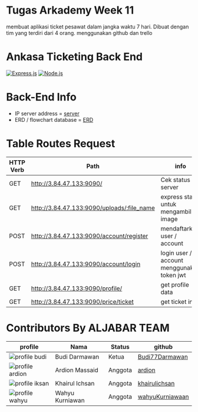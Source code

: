 # Tugas Arkademy Week 11
membuat aplikasi ticket pesawat dalam jangka waktu 7 hari. Dibuat dengan tim yang terdiri dari 4 orang. menggunakan github dan trello

# Ankasa Ticketing Back End
[![Express.js](https://img.shields.io/badge/Express.js-4.x-orange.svg?style=rounded-square)](https://expressjs.com/en/starter/installing.html)
[![Node.js](https://img.shields.io/badge/Node.js-v.12.13-green.svg?style=rounded-square)](https://nodejs.org/)

# Back-End Info
- IP server address = [server](http://3.84.47.133:9090/)
- ERD / flowchart database = [ERD][link-ERD]

# Table Routes Request
| HTTP  Verb | Path | info |
| ---------- | ---- | ---- |
| GET | http://3.84.47.133:9090/ | Cek status server |
| GET | http://3.84.47.133:9090/uploads/:file_name | express statis untuk mengambil image |
| POST | http://3.84.47.133:9090/account/register | mendaftarkan user / account |
| POST | http://3.84.47.133:9090/account/login | login user / account menggunakan token jwt |
| GET | http://3.84.47.133:9090/profile/ | get profile data |
| GET | http://3.84.47.133:9090/price/ticket | get ticket info |

# Contributors By ALJABAR TEAM
 | profile | Nama | Status | github |
 | ------- | ---- | ------ | ------ |
 | ![profile budi][img-budi] | Budi Darmawan | Ketua | [Budi77Darmawan](https://github.com/Budi77Darmawan)|
 | ![profile ardion][img-ardion] | Ardion Massaid | Anggota | [ardion](https://github.com/ardion)|
 | ![profile iksan][img-ikhsan] | Khairul Ichsan | Anggota | [khairulichsan](https://github.com/khairulichsan)|
 | ![profile wahyu][img-wahyu] | Wahyu Kurniawan | Anggota | [wahyuKurniawaan](https://github.com/wahyuKurniawaan)|

[link-ERD]: https://drive.google.com/file/d/1OZ7auMOGpQAM6npz1CZKrqjG8YMGIWsL/view?usp=sharing
[img-budi]: https://user-images.githubusercontent.com/67503012/96549659-00c4cc80-12da-11eb-9b1c-7b10c7d5b460.jpg
[img-ikhsan]:https://user-images.githubusercontent.com/67503012/96550926-b9d7d680-12db-11eb-816c-5b0bacaa0a6c.jpg
[img-ardion]: https://user-images.githubusercontent.com/67503012/96550934-bba19a00-12db-11eb-8e39-2e0313436587.jpg
[img-wahyu]: https://user-images.githubusercontent.com/67503012/96550930-bb090380-12db-11eb-9391-d3d589976d0e.jpg
